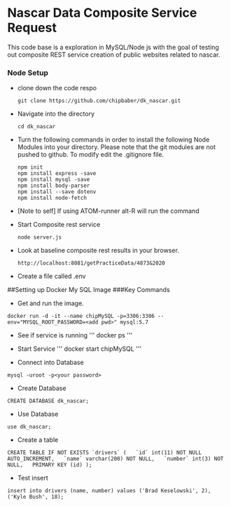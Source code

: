 # Nascar Data Composite Service Request
This code base is a exploration in MySQL/Node js with the goal of testing out composite REST service creation of public websites related to nascar.

### Node Setup
- clone down the code respo
  ```
  git clone https://github.com/chipbaber/dk_nascar.git
  ```
- Navigate into the directory
  ```
  cd dk_nascar
  ```

- Turn the following commands in order to install the following Node Modules into your directory. Please note that the git modules are not pushed to github. To modify edit the .gitignore file.
  ```
  npm init
  npm install express -save
  npm install mysql -save
  npm install body-parser
  npm install --save dotenv
  npm install node-fetch
  ```

- [Note to self] If using ATOM-runner alt-R will run the command

- Start Composite rest service
  ```
  node server.js
  ```

- Look at baseline composite rest results in your browser.
  ```
  http://localhost:8081/getPracticeData/4873&2020
  ```

- Create a file called .env

##Setting up Docker My SQL Image
###Key Commands

- Get and run the image.
```
docker run -d -it --name chipMySQL -p=3306:3306 --env="MYSQL_ROOT_PASSWORD=<add pwd>" mysql:5.7
```


- See if service is running
'''
docker ps
'''

- Start Service
'''
docker start chipMySQL
'''

- Connect into Database
```
mysql -uroot -p<your password>
```

- Create Database
```
CREATE DATABASE dk_nascar;
```

- Use Database
```
use dk_nascar;
```

- Create a table
```
CREATE TABLE IF NOT EXISTS `drivers` (   `id` int(11) NOT NULL AUTO_INCREMENT,   `name` varchar(200) NOT NULL,   `number` int(3) NOT NULL,   PRIMARY KEY (id) );
```

- Test insert

```
insert into drivers (name, number) values ('Brad Keselowski', 2), ('Kyle Bush', 18);
```
